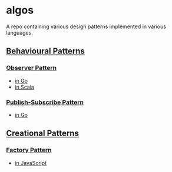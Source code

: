 # algos

A repo containing various design patterns implemented in various languages.

## [Behavioural Patterns](https://github.com/claudemuller/algos/tree/master/behavioural-patterns)

### [Observer Pattern](https://github.com/claudemuller/algos/tree/master/behavioural-patterns/observer)

- [in Go](https://github.com/claudemuller/algos/tree/master/behavioural-patterns/observer/go)
- [in Scala](https://github.com/claudemuller/algos/tree/master/behavioural-patterns/observer/scala)

### [Publish-Subscribe Pattern](https://github.com/claudemuller/algos/tree/master/behavioural-patterns/publish-subscribe)

- [in Go](https://github.com/claudemuller/algos/tree/master/behavioural-patterns/publish-subscribe/go)

## [Creational Patterns](https://github.com/claudemuller/algos/tree/master/creational-patterns)

### [Factory Pattern](https://github.com/claudemuller/algos/tree/master/creational-patterns/factory)

- [in JavaScript](https://github.com/claudemuller/algos/tree/master/creational-patterns/factory/javascript)
